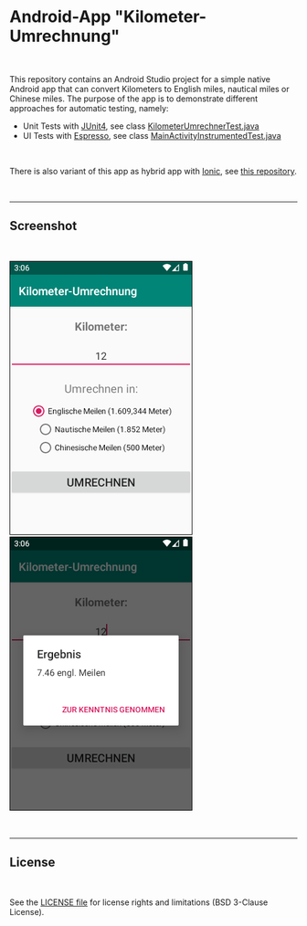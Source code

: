 # Android-App "Kilometer-Umrechnung" #

<br>

This repository contains an Android Studio project for a simple native Android app that can convert 
Kilometers to English miles, nautical miles or Chinese miles.
The purpose of the app is to demonstrate different approaches for automatic testing, namely:
* Unit Tests with [JUnit4](https://junit.org/junit4/), 
  see class [KilometerUmrechnerTest.java](app/src/test/java/de/mide/kilometer_umrechnung/KilometerUmrechnerTest.java)
* UI Tests with [Espresso](https://developer.android.com/training/testing/espresso/), 
  see class [MainActivityInstrumentedTest.java](app/src/androidTest/java/de/mide/kilometer_umrechnung/MainActivityInstrumentedTest.java)

<br>

There is also variant of this app as hybrid app with [Ionic](https://ionicframework.com), 
see [this repository](https://github.com/MDecker-MobileComputing/Ionic_KilometerUmrechnung).

<br>

----

## Screenshot ##

<br>

![Screenshot 1](screenshot_1.png) &nbsp;  ![Screenshot 2](screenshot_2.png)

<br>

----

## License ##

<br>

See the [LICENSE file](LICENSE.md) for license rights and limitations (BSD 3-Clause License).

<br>

